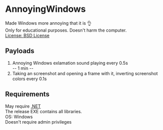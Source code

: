 # AnnoyingWindows
Made Windows more annoying that it is :ok_hand:  
Only for educational purposes.
Doesn't harm the computer.  
[License: BSD License](LICENSE)
## Payloads
1. Annoying Windows exlamation sound playing every 0.5s  
-- 1 min --
2. Taking an screenshot and opening a frame with it, inverting screenshot colors every 0.1s
## Requirements
May require [.NET](https://dotnet.microsoft.com/)  
The release EXE contains all libraries.  
OS: Windows  
Doesn't require admin privileges